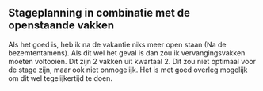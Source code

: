 ## Stageplanning in combinatie met de openstaande vakken
Als het goed is, heb ik na de vakantie niks meer open staan (Na de bezemtentamens). Als dit wel het geval is dan zou ik vervangingsvakken moeten voltooien.
Dit zijn 2 vakken uit kwartaal 2. Dit zou niet optimaal voor de stage zijn, maar ook niet onmogelijk. Het is met goed overleg mogelijk om dit wel tegelijkertijd te doen. 